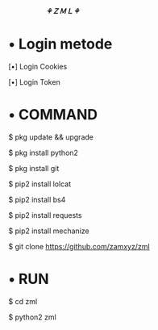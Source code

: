 　　　　　 **_*⚘ＺＭＬ⚘*_**

# • **Login metode**

[•] Login Cookies

[•] Login Token


# • **COMMAND**

$ pkg update && upgrade

$ pkg install python2

$ pkg install git

$ pip2 install lolcat

$ pip2 install bs4

$ pip2 install requests

$ pip2 install mechanize

$ git clone https://github.com/zamxyz/zml


# • **RUN**

$ cd zml

$ python2 zml
